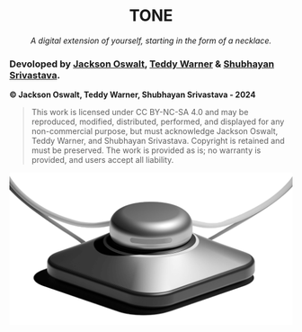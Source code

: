 <h1 align="center">
TONE
</h1>

<p align="center">
<em>A digital extension of yourself,
starting in the form of a necklace.</em>
</p>

### Devoloped by [Jackson Oswalt](https://www.linkedin.com/in/jackson-oswalt-071268238/), [Teddy Warner](https://teddywarner.org/About-Me/about/) & [Shubhayan Srivastava](https://www.linkedin.com/in/shubhayan935/).

**© Jackson Oswalt, Teddy Warner, Shubhayan Srivastava - 2024**
> This work is licensed under CC BY-NC-SA 4.0 and may be reproduced, modified,
> distributed, performed, and displayed for any non-commercial purpose, but
> must acknowledge Jackson Oswalt, Teddy Warner, and Shubhayan Srivastava.
> Copyright is retained and must be preserved. The work is provided as is;
> no warranty is provided, and users accept all liability.

<p align="center">
  <img src="https://github.com/ToneComputingCo/.github/blob/main/render2.png" alt="tone-1">
</p>
